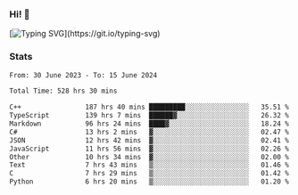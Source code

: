 ### Hi!  👋

[![Typing SVG](https://readme-typing-svg.herokuapp.com?font=Fira+Code&pause=1000&width=435&lines=Hello!+I'm+Texiwustion.)](https://git.io/typing-svg)

### Stats

<!--START_SECTION:waka-->

```txt
From: 30 June 2023 - To: 15 June 2024

Total Time: 528 hrs 30 mins

C++                187 hrs 40 mins █████████░░░░░░░░░░░░░░░░   35.51 %
TypeScript         139 hrs 7 mins  ██████▓░░░░░░░░░░░░░░░░░░   26.32 %
Markdown           96 hrs 24 mins  ████▓░░░░░░░░░░░░░░░░░░░░   18.24 %
C#                 13 hrs 2 mins   ▓░░░░░░░░░░░░░░░░░░░░░░░░   02.47 %
JSON               12 hrs 42 mins  ▓░░░░░░░░░░░░░░░░░░░░░░░░   02.41 %
JavaScript         11 hrs 56 mins  ▓░░░░░░░░░░░░░░░░░░░░░░░░   02.26 %
Other              10 hrs 34 mins  ▓░░░░░░░░░░░░░░░░░░░░░░░░   02.00 %
Text               7 hrs 43 mins   ▒░░░░░░░░░░░░░░░░░░░░░░░░   01.46 %
C                  7 hrs 29 mins   ▒░░░░░░░░░░░░░░░░░░░░░░░░   01.42 %
Python             6 hrs 20 mins   ▒░░░░░░░░░░░░░░░░░░░░░░░░   01.20 %
```

<!--END_SECTION:waka-->
